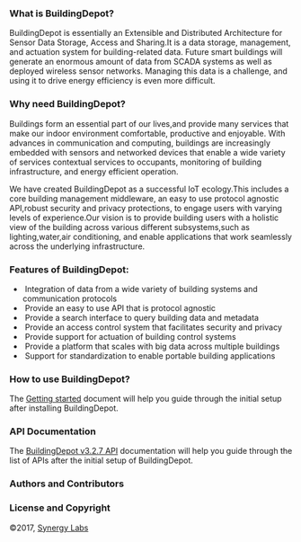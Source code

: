 ### What is BuildingDepot? 
BuildingDepot is essentially an Extensible and Distributed Architecture for Sensor Data Storage, Access and Sharing.It is a data storage, management, and actuation system for building-related data. Future smart buildings will generate an enormous amount of data from SCADA systems as well as deployed wireless sensor networks. Managing this data is a challenge, and using it to drive energy efficiency is even more difficult.

### Why need BuildingDepot?
Buildings form an essential part of our lives,and provide many services that make our indoor environment comfortable, productive and enjoyable. With advances in communication and computing, buildings are increasingly embedded with sensors and networked devices that enable a wide variety of services contextual services to occupants, monitoring of building infrastructure, and energy efficient operation. 

We have created BuildingDepot as a successful IoT ecology.This includes a core building management middleware, an easy to use protocol agnostic API,robust security and privacy protections, to engage users with varying levels of experience.Our vision is to provide building users with a holistic view of the building across various different subsystems,such as lighting,water,air conditioning, and enable applications that work seamlessly across the underlying infrastructure.

### Features of BuildingDepot:
* ­ Integration of data from a wide variety of building systems and communication protocols 
* ­ Provide an easy to use API that is protocol agnostic 
* ­ Provide a search interface to query building data and metadata 
* ­ Provide an access control system that facilitates security and privacy 
* ­ Provide support for actuation of building control systems 
* ­ Provide a platform that scales with big data across multiple buildings 
* ­ Support for standardization to enable portable building applications

### How to use BuildingDepot?
The [Getting started](https://docs.google.com/document/d/1XESPZSIt0lIMrCbVb-Uoopa-_t0yNx6uo-d2IBZGLyk/view) document will help you guide through the initial setup after installing BuildingDepot.

### API Documentation
The [BuildingDepot v3.2.7 API](https://bd-exp.andrew.cmu.edu/) documentation will help you guide through the list of APIs after the initial setup of BuildingDepot.

### Authors and Contributors

### License and Copyright
 ©2017, [Synergy Labs](www.synergylabs.org)
